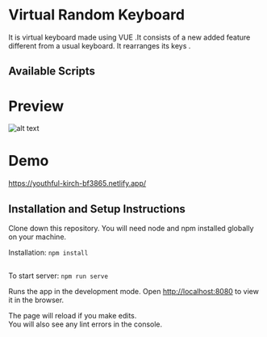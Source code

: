 # Virtual Random Keyboard

It is virtual keyboard made using VUE .It consists of a new added feature different from a usual keyboard. It rearranges its keys .
## Available Scripts

# Preview 
![alt text](https://i.imgur.com/ZPQaWMg.png)

# Demo
https://youthful-kirch-bf3865.netlify.app/
 
## Installation  and Setup Instructions
Clone down this repository. You will need node and npm installed globally on your machine.

Installation:
 `npm install`
## 
 To start server:
`npm run serve`

Runs the app in the development mode.
Open [http://localhost:8080](http://localhost:8080) to view it in the browser.

The page will reload if you make edits.\
You will also see any lint errors in the console.




